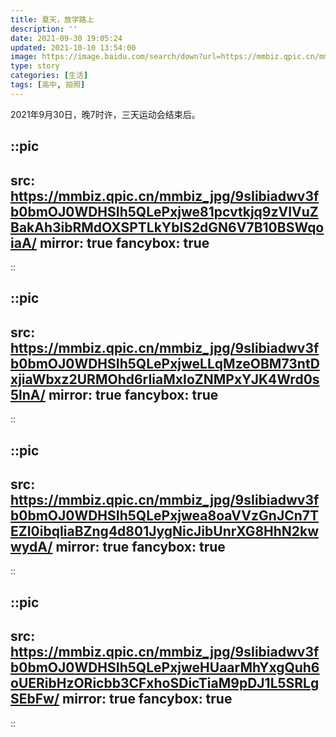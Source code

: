 ```yaml
---
title: 夏天，放学路上
description: ''
date: 2021-09-30 19:05:24
updated: 2021-10-10 13:54:00
image: https://image.baidu.com/search/down?url=https://mmbiz.qpic.cn/mmbiz_jpg/9sIibiadwv3fb0bmOJ0WDHSIh5QLePxjwe81pcvtkjq9zVIVuZBakAh3ibRMdOXSPTLkYblS2dGN6V7B10BSWqoiaA/
type: story
categories: [生活]
tags: [高中, 拍照]
---
```


2021年9月30日，晚7时许，三天运动会结束后。

::pic
---
src: https://mmbiz.qpic.cn/mmbiz_jpg/9sIibiadwv3fb0bmOJ0WDHSIh5QLePxjwe81pcvtkjq9zVIVuZBakAh3ibRMdOXSPTLkYblS2dGN6V7B10BSWqoiaA/
mirror: true
fancybox: true
---
::

::pic
---
src: https://mmbiz.qpic.cn/mmbiz_jpg/9sIibiadwv3fb0bmOJ0WDHSIh5QLePxjweLLqMzeOBM73ntDxjiaWbxz2URMOhd6rIiaMxIoZNMPxYJK4Wrd0s5lnA/
mirror: true
fancybox: true
---
::

::pic
---
src: https://mmbiz.qpic.cn/mmbiz_jpg/9sIibiadwv3fb0bmOJ0WDHSIh5QLePxjwea8oaVVzGnJCn7TEZI0ibqIiaBZng4d801JygNicJibUnrXG8HhN2kwwydA/
mirror: true
fancybox: true
---
::

::pic
---
src: https://mmbiz.qpic.cn/mmbiz_jpg/9sIibiadwv3fb0bmOJ0WDHSIh5QLePxjweHUaarMhYxgQuh6oUERibHzORicbb3CFxhoSDicTiaM9pDJ1L5SRLgSEbFw/
mirror: true
fancybox: true
---
::
